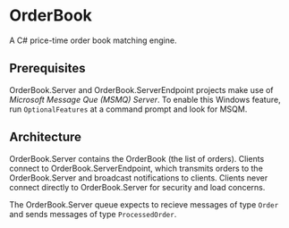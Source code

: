 # OrderBook

A C# price-time order book matching engine.

## Prerequisites

OrderBook.Server and OrderBook.ServerEndpoint projects make use of *Microsoft Message Que (MSMQ) Server*. To enable this Windows feature, run `OptionalFeatures` at a command prompt and look for MSQM.

## Architecture

OrderBook.Server contains the OrderBook (the list of orders). Clients connect to OrderBook.ServerEndpoint, which transmits orders to the OrderBook.Server and broadcast notifications to clients. Clients never connect directly to OrderBook.Server for security and load concerns.

The OrderBook.Server queue expects to recieve messages of type `Order` and sends messages of type `ProcessedOrder`.

